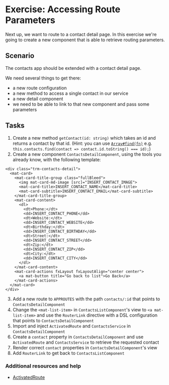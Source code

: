# Exercise: Accessing Route Parameters

Next up, we want to route to a contact detail page.
In this exercise we're going to create a new component that is able to retrieve routing parameters.

## Scenario

The contacts app should be extended with a contact detail page.

We need several things to get there:

- a new route configuration
- a new method to access a single contact in our service
- a new detail component
- we need to be able to link to that new component and pass some parameters

## Tasks

1. Create a new method `getContact(id: string)` which takes an id and returns a contact by that id. (Hint: you can use [`Array#find(fn)`](https://developer.mozilla.org/en-US/docs/Web/JavaScript/Reference/Global_Objects/Array/find) e.g.  `this.contacts.find(contact => contact.id.toString() === id);`)
2. Create a new component `ContactsDetailComponent`, using the tools you already know, with the following template:

  ```
  <div class="trm-contacts-detail">
    <mat-card>
      <mat-card-title-group class="fullBleed">
        <img mat-card-md-image [src]="INSERT_CONTACT_IMAGE">
        <mat-card-title>INSERT_CONTACT_NAME</mat-card-title>
        <mat-card-subtitle>INSERT_CONTACT_EMAIL</mat-card-subtitle>
      </mat-card-title-group>
      <mat-card-content>
        <dl>
          <dt>Phone:</dt>
          <dd>INSERT_CONTACT_PHONE</dd>
          <dt>Website:</dt>
          <dd>INSERT_CONTACT_WEBSITE</dd>
          <dt>Birthday:</dt>
          <dd>INSERT_CONTACT_BIRTHDAY</dd>
          <dt>Street:</dt>
          <dd>INSERT_CONTACT_STREET</dd>
          <dt>Zip:</dt>
          <dd>INSERT_CONTACT_ZIP</dd>
          <dt>City:</dt>
          <dd>INSERT_CONTACT_CITY</dd>
        </dl>
      </mat-card-content>
      <mat-card-actions fxLayout fxLayoutAlign="center center">
        <a mat-button title="Go back to list">Go Back</a>
      </mat-card-actions>
    </mat-card>
  </div>
  ```
3. Add a new route to `APPROUTES` with the path `contacts/:id` that points to `ContactsDetailComponent`
4. Change the `<mat-list-item>` in `ContactsListComponent`'s view to `<a mat-list-item>` and use the `RouterLink` directive with a DSL configuration that points to `ContactsDetailComponent`
5. Import and inject `ActivatedRoute` and `ContactsService` in `ContactsDetailComponent`
6. Create a `contact` property in `ContactsDetailComponent` and use `ActivatedRoute` and `ContactsService` to retrieve the requested contact
7. Render correct `contact` properties in `ContactsDetailComponent`'s view
8. Add `RouterLink` to get back to `ContactsListComponent`

### Additional resources and help

- [ActivatedRoute](https://angular.io/docs/ts/latest/api/router/index/ActivatedRoute-interface.html)
